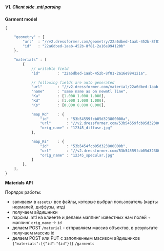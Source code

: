 #####  V1. Client side .mtl parsing


__Garment model__

```javascript
{

	"geometry" : {
		"url"  : "//v2.dressformer.com/geometry/22a6dbed-1aab-452b-8f81-2a16e994120b",
		"id"   : "22a6dbed-1aab-452b-8f81-2a16e994120b"
	},
	
	"materials" : [
		{	
			// writable field
			"id"        : "22a6dbed-1aab-452b-8f81-2a16e994121a",
			
			// following fields are auto generated
			"url"       : "//v2.dressformer.com/material/22a6dbed-1aab-452b-8f81-2a16e994121a"
			"name"      : "same name as on newmtl line",
		    "Ka"        : [1.000 1.000 1.000],
			"Kd"        : [1.000 1.000 1.000],
		    "Ks"        : [0.000 0.000 0.000],
		    
			"map_Kd"    : {
				"id"        : "53b54559fcb05d323800000a",
				"url"       : "//v2.dressformer.com/53b54559fcb05d323800000a",
				"orig_name" : "12345_diffuse.jpg"
			},
			
			"map_Ks"    : {
				"id"        : "53b5454fcb05d323800000b",
				"url"       : "//v2.dressformer.com/53b54559fcb05d323800000b",
				"orig_name" : "12345_specular.jpg"
			}
		},
	],
}
```

__Materials API__

Порядок работы: 

- заливаем в `assets/` все файлы, которые выбрал пользователь (карты нормалей, диффузы, итд)
- получаем айдишники
- парсим .mtl на клиенте и делаем маппинг известных нам полей + маппинг `orig_name` -> `id`
- делаем POST `/material` - отправляем массив объектов, в результате получаем массив id
- делаем POST или PUT с заполненным масивом айдишников `{"materials":[{"id":"$id"}]}` `/garments`